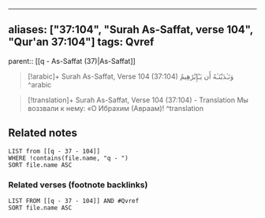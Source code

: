 
---
aliases: ["37:104", "Surah As-Saffat, verse 104", "Qur'an 37:104"]
tags: Qvref
---

parent:: [[q - As-Saffat (37)|As-Saffat]]

> [!arabic]+ Surah As-Saffat, Verse 104 (37:104)
> <span class="quran-arabic">وَنَـٰدَيْنَـٰهُ أَن يَـٰٓإِبْرَٰهِيمُ</span>
^arabic

> [!translation]+ Surah As-Saffat, Verse 104 (37:104) - Translation
> Мы воззвали к нему: «О Ибрахим (Авраам)!
^translation



## Related notes
```dataview
LIST from [[q - 37 - 104]]
WHERE !contains(file.name, "q - ")
SORT file.name ASC
```

### Related verses (footnote backlinks)
```dataview
LIST FROM [[q - 37 - 104]] AND #Qvref
SORT file.name ASC
```

